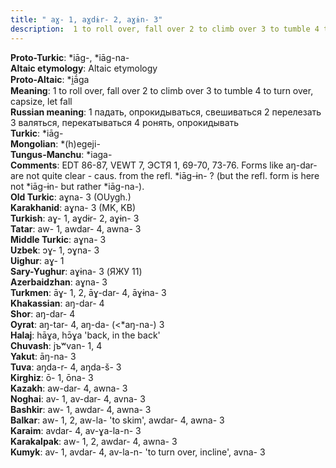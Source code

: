 ```yaml
---
title: " aɣ- 1, aɣdɨr- 2, aɣɨn- 3"
description:  1 to roll over, fall over 2 to climb over 3 to tumble 4 to turn over, capsize, let fall
---
```


<strong>Proto-Turkic</strong>:  *iāg-, *iāg-na-<br>
<strong>Altaic etymology</strong>:  Altaic etymology<br>
<strong> Proto-Altaic</strong>:  *i̯ā́ga<br>
<strong>Meaning</strong>:  1 to roll over, fall over 2 to climb over 3 to tumble 4 to turn over, capsize, let fall<br>
<strong>Russian meaning</strong>:  1 падать, опрокидываться, свешиваться 2 перелезать 3 валяться, перекатываться 4 ронять, опрокидывать<br>
<strong>Turkic</strong>:  *iāg-<br>
<strong>Mongolian</strong>:  *(h)egeji-<br>
<strong>Tungus-Manchu</strong>:  *iaga-<br>
<strong>Comments</strong>:  EDT 86-87, VEWT 7, ЭСТЯ 1, 69-70, 73-76. Forms like aŋ-dar- are not quite clear - caus. from the refl. *iāg-ɨn- ? (but the refl. form is here not *iāg-ɨn- but rather *iāg-na-).<br>
<strong>Old Turkic</strong>:  aɣna- 3 (OUygh.)<br>
<strong>Karakhanid</strong>:  aɣna- 3 (MK, KB)<br>
<strong>Turkish</strong>:  aɣ- 1, aɣdɨr- 2, aɣɨn- 3<br>
<strong>Tatar</strong>:  aw- 1, awdar- 4, awna- 3<br>
<strong>Middle Turkic</strong>:  aɣna- 3<br>
<strong>Uzbek</strong>:  ɔɣ- 1, ɔɣna- 3<br>
<strong>Uighur</strong>:  aɣ- 1<br>
<strong>Sary-Yughur</strong>:  aɣɨna- 3 (ЯЖУ 11)<br>
<strong>Azerbaidzhan</strong>:  aɣna- 3<br>
<strong>Turkmen</strong>:  āɣ- 1, 2, āɣ-dar- 4, āɣɨna- 3<br>
<strong>Khakassian</strong>:  aŋ-dar- 4<br>
<strong>Shor</strong>:  aŋ-dar- 4<br>
<strong>Oyrat</strong>:  aŋ-tar- 4, aŋ-da- (<*aŋ-na-) 3<br>
<strong>Halaj</strong>:  hāɣa, hɔ̄ɣa 'back, in the back'<br>
<strong>Chuvash</strong>:  jъʷvan- 1, 4<br>
<strong>Yakut</strong>:  āŋ-na- 3<br>
<strong>Tuva</strong>:  aŋda-r- 4, aŋda-š- 3<br>
<strong>Kirghiz</strong>:  ō- 1, ōna- 3<br>
<strong>Kazakh</strong>:  aw-dar- 4, awna- 3<br>
<strong>Noghai</strong>:  av- 1, av-dar- 4, avna- 3<br>
<strong>Bashkir</strong>:  aw- 1, awdar- 4, awna- 3<br>
<strong>Balkar</strong>:  aw- 1, 2, aw-la- 'to skim', awdar- 4, awna- 3<br>
<strong>Karaim</strong>:  avdar- 4, av-ɣa-la-n- 3<br>
<strong>Karakalpak</strong>:  aw- 1, 2, awdar- 4, awna- 3<br>
<strong>Kumyk</strong>:  av- 1, avdar- 4, av-la-n- 'to turn over, incline', avna- 3<br>


